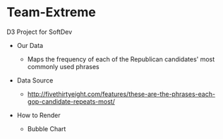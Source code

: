 # Team-Extreme
D3 Project for SoftDev

- Our Data
  - Maps the frequency of each of the Republican candidates' most commonly used phrases
   
- Data Source 
  - http://fivethirtyeight.com/features/these-are-the-phrases-each-gop-candidate-repeats-most/

- How to Render
  - Bubble Chart
